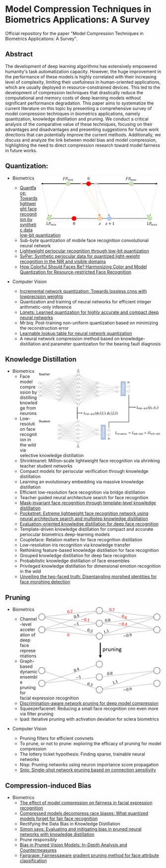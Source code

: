 # Model Compression Techniques in Biometrics Applications: A Survey
Official repository for the paper "Model Compression Techniques in Biometrics Applications: A Survey".

## Abstract
The development of deep learning algorithms has extensively empowered humanity's task automatization capacity. However, the huge improvement in the performance of these models is highly correlated with their increasing level of complexity, limiting their usefulness in human-oriented applications, which are usually deployed in resource-constrained devices. This led to the development of compression techniques that drastically reduce the computational and memory costs of deep learning models without significant performance degradation. This paper aims to systematize the current literature on this topic by presenting a comprehensive survey of model compression techniques in biometrics applications, namely quantization, knowledge distillation and pruning. We conduct a critical analysis of the comparative value of these techniques, focusing on their advantages and disadvantages and presenting suggestions for future work directions that can potentially improve the current methods. Additionally, we discuss and analyze the link between model bias and model compression, highlighting the need to direct compression research toward model fairness in future works.

## Quantization:
<img src="quantization.png" width="400" align="right"> 

* Biometrics
    - [Quantface: Towards lightweight face recognition by synthetic data low-bit quantization](https://github.com/fdbtrs/QuantFace)
    - Sub-byte quantization of mobile face recognition convolutional neural network
    - [Lightweight periocular recognition through low-bit quantization](https://github.com/jankolf/ijcb-periocular-quantization)
    - [SyPer: Synthetic periocular data for quantized light-weight recognition in the NIR and visible domains](https://github.com/jankolf/SyPer)
    - [How Colorful Should Faces Be? Harmonizing Color and Model Quantization for Resource-restricted Face Recognition](https://github.com/jankolf/ColorQuantization)

* Computer Vision
    - [Incremental network quantization: Towards lossless cnns with lowprecision weights](https://github.com/AojunZhou/Incremental-Network-Quantization)
    - Quantization and training of neural networks for efficient integer arithmetic-only inference
    - [Lqnets: Learned quantization for highly accurate and compact deep neural networks](https://github.com/Microsoft/LQ-Nets)
    - Mr.biq: Post-training non-uniform quantization based on minimizing the reconstruction error
    - [Learnable lookup table for neural network quantization](https://github.com/The-Learning-And-Vision-Atelier-LAVA/LLT)
    - A neural network compression method based on knowledge-distillation and parameter quantization for the bearing fault diagnosis


## Knowledge Distillation
<img src="KD.png" width="400" align="right"> 

* Biometrics
    - Face model compression by distilling knowledge from neurons
    - Low-resolution face recognition in the wild via selective knowledge distillation
    - Shrinkteanet: Million-scale lightweight face recognition via shrinking teacher student networks
    - Compact models for periocular verification through knowledge distillation
    - Learning an evolutionary embedding via massive knowledge distillation
    - Efficient low-resolution face recognition via bridge distillation
    - Teacher guided neural architecture search for face recognition
    - [Mask-invariant face recognition through template-level knowledge distillation](https://github.com/fdbtrs/Masked-Face-Recognition-KD)
    - [Pocketnet: Extreme lightweight face recognition network using neural architecture search and multistep knowledge distillation](https://github.com/fdbtrs/PocketNet)
    - [Evaluation-oriented knowledge distillation for deep face recognition](https://github.com/Tencent/TFace/tree/master/recognition/tasks/ekd)
    - Template-driven knowledge distillation for compact and accurate periocular biometrics deep-learning models
    - Coupleface: Relation matters for face recognition distillation
    - Low-resolution iris recognition via knowledge transfer
    - Rethinking feature-based knowledge distillation for face recognition
    - Grouped knowledge distillation for deep face recognition
    - Probabilistic knowledge distillation of face ensembles
    - Privileged knowledge distillation for dimensional emotion recognition in the wild
    - [Unveiling the two-faced truth: Disentangling morphed identities for face morphing detection](https://github.com/NetoPedro/IDistill)

## Pruning
<img src="pruning.png" width="400" align="right"> 

* Biometrics
    - Channel-level acceleration of deep face representations
    - Graph-based dynamic ensemble pruning for facial expression recognition
    - [Discrimination-aware network pruning for deep model compression](https://github.com/SCUT-AILab/DCP)
    - Squeezerfacenet: Reducing a small face recognition cnn even more via filter pruning
    - Ipad: Iterative pruning with activation deviation for sclera biometrics

* Computer Vision
    - Pruning filters for efficient convnets
    - To prune, or not to prune: exploring the efficacy of pruning for model compression
    - The lottery ticket hypothesis: Finding sparse, trainable neural networks
    - Nisp: Pruning networks using neuron importance score propagation
    - [Snip: Single-shot network pruning based on connection sensitivity](https://github.com/namhoonlee/snip-public)

## Compression-induced Bias
* Biometrics
    - [The effect of model compression on fairness in facial expression recognition](https://github.com/samuilstoychev/model-compression-fer)
    - [Compressed models decompress race biases: What quantized models forget for fair face recognition](https://github.com/NetoPedro/Quantization-and-Racial-Bias/tree/main)
    - Rectifying the Data Bias in Knowledge Distillation
    - [Simon says: Evaluating and mitigating bias in pruned neural networks with knowledge distillation](https://github.com/codestar12/pruning-distilation-bias)
    - Prune responsibly
    - [Bias in Pruned Vision Models: In-Depth Analysis and Countermeasures](https://github.com/IST-DASLab/pruned-vision-model-bias)
    - [Fairgrape: Fairnessaware gradient pruning method for face attribute classification](https://github.com/Bernardo1998/FairGRAPE)
